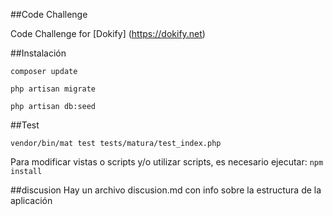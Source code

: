 ##Code Challenge

Code Challenge for [Dokify] (https://dokify.net)


##Instalación

`composer update`  

`php artisan migrate`

`php artisan db:seed`


##Test

`vendor/bin/mat test tests/matura/test_index.php`

Para modificar vistas o scripts y/o utilizar scripts, es necesario ejecutar:
`npm install`

##discusion
Hay un archivo discusion.md con info sobre la estructura de la aplicación 
